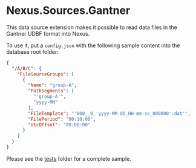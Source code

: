 # Nexus.Sources.Gantner

This data source extension makes it possible to read data files in the Gantner UDBF format into Nexus.

To use it, put a `config.json` with the following sample content into the database root folder:

```json
{
  "/A/B/C": {
    "FileSourceGroups": [
      {
        "Name": "group-A",
        "PathSegments": [
          "'group-A'",
          "yyyy-MM"
        ],
        "FileTemplate": "'000__0_'yyyy-MM-dd_HH-mm-ss_000000'.dat'",
        "FilePeriod": "00:10:00",
        "UtcOffset": "00:00:00"
      }
    ]
  }
}
```

Please see the [tests](tests/Nexus.Sources.Gantner.Tests) folder for a complete sample.